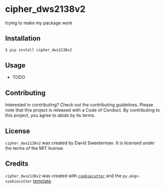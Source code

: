 # cipher_dws2138v2

trying to make my package work

## Installation

```bash
$ pip install cipher_dws2138v2
```

## Usage

- TODO

## Contributing

Interested in contributing? Check out the contributing guidelines. Please note that this project is released with a Code of Conduct. By contributing to this project, you agree to abide by its terms.

## License

`cipher_dws2138v2` was created by David Sweeterman. It is licensed under the terms of the MIT license.

## Credits

`cipher_dws2138v2` was created with [`cookiecutter`](https://cookiecutter.readthedocs.io/en/latest/) and the `py-pkgs-cookiecutter` [template](https://github.com/py-pkgs/py-pkgs-cookiecutter).
